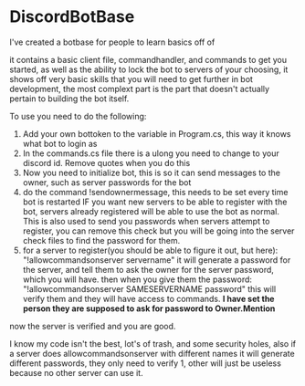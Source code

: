 # DiscordBotBase
I've created a botbase for people to learn basics off of

it contains a basic client file, commandhandler, and commands to get you started, as well as the ability to lock the bot to servers of your choosing, it shows off very basic skills that you will need to get further in bot development, the most complext part is the part that doesn't actually pertain to building the bot itself.

To use you need to do the following:

1. Add your own bottoken to the variable in Program.cs, this way it knows what bot to login as
2. In the commands.cs file there is a ulong you need to change to your discord id.  Remove quotes when you do this
3. Now you need to initialize bot, this is so it can send messages to the owner, such as server passwords for the bot
4. do the command !sendownermessage, this needs to be set every time bot is restarted IF you want new servers to be able to register with the bot, servers already registered will be able to use the bot as normal.  This is also used to send you passwords when servers attempt to register, you can remove this check but you will be going into the server check files to find the password for them.
5. for a server to register(you should be able to figure it out, but here): "!allowcommandsonserver servername" it will generate a password for the server, and tell them to ask the owner for the server password, which you will have.  then when you give them the password: "!allowcommandsonserver SAMESERVERNAME password"  this will verify them and they will have access to commands.
**I have set the person they are supposed to ask for password to Owner.Mention**

now the server is verified and you are good.

I know my code isn't the best, lot's of trash, and some security holes, also if a server does allowcommandsonserver with different names it will generate different passwords, they only need to verify 1, other will just be useless because no other server can use it.
